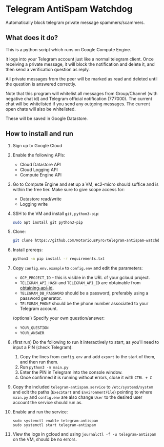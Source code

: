 # Telegram AntiSpam Watchdog

Automatically block telegram private message spammers/scammers.

## What does it do?

This is a python script which runs on Google Compute Engine.

It logs into your Telegram account just like a normal telegram client. Once receiving a private message, it will block the notification and delete it, and then send a verification question as reply.

All private messages from the peer will be marked as read and deleted until the question is answered correctly.

Note that this program will whitelist all messages from Group/Channel (with negative chat id) and Telegram official notification (777000). The current chat will be whitelisted if you send any outgoing messages. The current open chats will also be whitelisted.

These will be saved in Google Datastore.

## How to install and run

1. Sign up to Google Cloud
2. Enable the following APIs:
    * Cloud Datastore API
    * Cloud Logging API
    * Compute Engine API
3. Go to Compute Engine and set up a VM, ec2-micro should suffice and is within the free tier. Make sure to give scope access for:
    * Datastore read/write
    * Logging write
4. SSH to the VM and install `git`, `python3-pip`:
    ```bash
    sudo apt install git python3-pip
    ```
5. Clone:
    ```bash
    git clone https://github.com/NotoriousPyro/telegram-antispam-watchdog.git
    ```
6. Install prereqs:
    ```bash
    python3 -m pip install -r requirements.txt
    ```
7. Copy `config.env.example` to `config.env` and edit the parameters:
    * `GCP_PROJECT_ID` - this is visible in the URL of your gcloud project.
    * `TELEGRAM_API_HASH` and `TELEGRAM_API_ID` are obtainable from [obtaining-api-id](https://core.telegram.org/api/obtaining_api_id#obtaining-api-id).
    * `TELEGRAM_DB_PASSWORD` should be a password, preferably using a password generator.
    * `TELEGRAM_PHONE` should be the phone number associated to your Telegram account.
    
    (optional) Specify your own question/answer:
    * `YOUR_QUESTION`
    * `YOUR_ANSWER`
8. (first run) Do the following to run it interactively to start, as you'll need to input a PIN (check Telegram):
    1. Copy the lines from `config.env` and add `export` to the start of them, and then run them.
    2. Run `python3 -m main.py`
    3. Enter the PIN in Telegram into the console window.
    4. Once confirmed it is running without errors, close it with `CTRL + C`
9. Copy the included `telegram-antispam.service` to `/etc/systemd/system` and edit the paths (`ExecStart` and `EnvironmentFile`) pointing to where `main.py` and `config.env` are also change `User` to the desired user account the service should run as.
10. Enable and run the service:
    ```
    sudo systemctl enable telegram-antispam
    sudo systemctl start telegram-antispam
    ```
11. View the logs in gcloud and using `journalctl -f -u telegram-antispam` on the VM, should be no errors.
